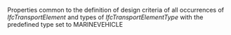 Properties common to the definition of design criteria of all occurrences of _IfcTransportElement_ and types of _IfcTransportElementType_ with the predefined type set to MARINEVEHICLE
